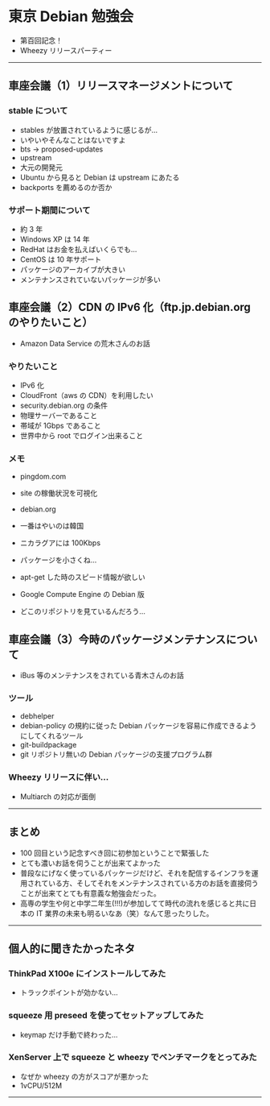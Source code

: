 # 東京 Debian 勉強会

 * 第百回記念！
 * Wheezy リリースパーティー

***

## 車座会議（1）リリースマネージメントについて

### stable について

 * stables が放置されているように感じるが...
  * いやいやそんなことはないですよ
 * bts -> proposed-updates
 * upstream
  * 大元の開発元
  * Ubuntu から見ると Debian は upstream にあたる
 * backports を薦めるのか否か

### サポート期間について

 * 約 3 年
 * Windows XP は 14 年
 * RedHat はお金を払えばいくらでも...
 * CentOS は 10 年サポート
 * パッケージのアーカイブが大きい
  * メンテナンスされていないパッケージが多い

## 車座会議（2）CDN の IPv6 化（ftp.jp.debian.org のやりたいこと）

 * Amazon Data Service の荒木さんのお話

### やりたいこと

 * IPv6 化
 * CloudFront（aws の CDN）を利用したい
 * security.debian.org の条件
  * 物理サーバーであること
  * 帯域が 1Gbps であること
  * 世界中から root でログイン出来ること

### メモ

 * pingdom.com
  * site の稼働状況を可視化

 * debian.org
  * 一番はやいのは韓国
  * ニカラグアには 100Kbps
  * パッケージを小さくね...

 * apt-get した時のスピード情報が欲しい

 * Google Compute Engine の Debian 版
  * どこのリポジトリを見ているんだろう...

## 車座会議（3）今時のパッケージメンテナンスについて

 * iBus 等のメンテナンスをされている青木さんのお話

### ツール

 * debhelper
  * debian-policy の規約に従った Debian パッケージを容易に作成できるようにしてくれるツール
 * git-buildpackage 
  * git リポジトリ無いの Debian パッケージの支援プログラム群

### Wheezy リリースに伴い...

 * Multiarch の対応が面倒

***

## まとめ

 * 100 回目という記念すべき回に初参加ということで緊張した
 * とても濃いお話を伺うことが出来てよかった
 * 普段なにげなく使っているパッケージだけど、それを配信するインフラを運用されている方、そしてそれをメンテナンスされている方のお話を直接伺うことが出来てとても有意義な勉強会だった。
 * 高専の学生や何と中学二年生(!!!)が参加してて時代の流れを感じると共に日本の IT 業界の未来も明るいなあ（笑）なんて思ったりした。

***

## 個人的に聞きたかったネタ

### ThinkPad X100e にインストールしてみた

 * トラックポイントが効かない...

### squeeze 用 preseed を使ってセットアップしてみた

 * keymap だけ手動で終わった...

### XenServer 上で squeeze と wheezy でベンチマークをとってみた

 * なぜか wheezy の方がスコアが悪かった
 * 1vCPU/512M

***
